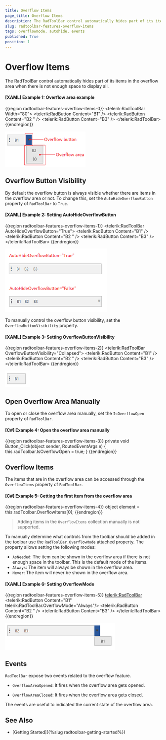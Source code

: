 ```yaml
---
title: Overflow Items
page_title: Overflow Items
description: The RadToolBar control automatically hides part of its items in the overflow area if there is not enough space to display all.
slug: radtoolbar-features-overflow-items
tags: overflowmode, autohide, events
published: True
position: 1
---
```


# Overflow Items

The RadToolBar control automatically hides part of its items in the overflow area when there is not enough space to display all.

#### __[XAML] Example 1: Overflow area example__
{{region radtoolbar-features-overflow-items-0}}
	<telerik:RadToolBar Width="80">
		<telerik:RadButton Content="B1" />
		<telerik:RadButton Content="B2 " />
		<telerik:RadButton Content="B3" />
	</telerik:RadToolBar>
{{endregion}}

![WPF RadToolBar ](images/radtoolbar-features-overflow-items-0.png)

## Overflow Button Visibility

By default the overflow button is always visible whether there are items in the overflow area or not. To change this, set the `AutoHideOverflowButton` property of `RadToolBar` to `True`.

#### __[XAML] Example 2: Setting AutoHideOverflowButton__
{{region radtoolbar-features-overflow-items-1}}
	<telerik:RadToolBar AutoHideOverflowButton="True">
		<telerik:RadButton Content="B1" />
		<telerik:RadButton Content="B2 " />
		<telerik:RadButton Content="B3" />
	</telerik:RadToolBar>
{{endregion}}

![WPF RadToolBar ](images/radtoolbar-features-overflow-items-1.png)

To manually control the overflow button visibility, set the `OverflowButtonVisibility` property.

#### __[XAML] Example 3: Setting OverflowButtonVisibility__
{{region radtoolbar-features-overflow-items-2}}
	<telerik:RadToolBar OverflowButtonVisibility="Collapsed">
		<telerik:RadButton Content="B1" />
		<telerik:RadButton Content="B2 " />
		<telerik:RadButton Content="B3" />
	</telerik:RadToolBar>
{{endregion}}

![WPF RadToolBar ](images/radtoolbar-features-overflow-items-2.png)

## Open Overflow Area Manually

To open or close the overflow area manually, set the `IsOverflowOpen` property of `RadToolBar`.

#### __[C#] Example 4: Open the overflow area manually__
{{region radtoolbar-features-overflow-items-3}}
	private void Button_Click(object sender, RoutedEventArgs e)
	{
		this.radToolbar.IsOverflowOpen = true;
	}
{{endregion}}

## Overflow Items

The items that are in the overflow area can be accessed through the `OverflowItems` property of `RadToolBar`.

#### __[C#] Example 5: Getting the first item from the overflow area__
{{region radtoolbar-features-overflow-items-4}}	
	object element = this.radToolbar.OverflowItems[0];
{{endregion}}

> Adding items in the `OverflowItems` collection manually is not supported.

To manually determine what controls from the toolbar should be added in the toolbar use the `RadToolBar.OverflowMode` attached property. The property allows setting the following modes:

* `AsNeeded`: The item can be shown in the overflow area if there is not enough space in the toolbar. This is the default mode of the items.
* `Always`: The item will always be shown in the overflow area.
* `Never`: The item will never be shown in the overflow area.

#### __[XAML] Example 6: Setting OverflowMode__
{{region radtoolbar-features-overflow-items-5}}
	<telerik:RadToolBar>
		<telerik:RadButton Content="B1" telerik:RadToolBar.OverflowMode="Always"/>
		<telerik:RadButton Content="B2 " />
		<telerik:RadButton Content="B3" />
	</telerik:RadToolBar>
{{endregion}}

![WPF RadToolBar ](images/radtoolbar-features-overflow-items-3.png)

## Events

`RadToolBar` expose two events related to the overflow feature. 

* `OverflowAreaOpened`: It fires when the overflow area gets opened.

* `OverflowAreaClosed`: It fires when the overflow area gets closed.

The events are useful to indicated the current state of the overflow area.

## See Also
* [Getting Started]({%slug radtoolbar-getting-started%})
